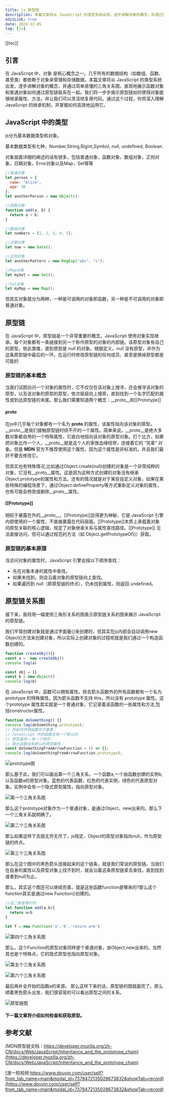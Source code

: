 ```yaml
---
title: js 原型链
description: 本篇文章将从 JavaScript 的类型系统出发，逐步讲解对象的概念，并通过简单易懂的三角关系图，直观地展示函数对象和普通对象如何通过原型链联系在一起。我们将一步步揭示原型链如何使得对象能够继承属性、方法，并让我们可以灵活地复用代码。通过这个过程，你将深入理解 JavaScript 的继承机制，并掌握如何高效地运用它。
editLink: true
date: 2024-12-05
tag: [js]
---
```

[[toc]]

## 引言

在 JavaScript 中，对象 是核心概念之一。几乎所有的数据结构（如数组、函数、甚至类）都依赖于对象来管理和存储数据。本篇文章将从 JavaScript 的类型系统出发，逐步讲解对象的概念，并通过简单易懂的三角关系图，直观地展示函数对象和普通对象如何通过原型链联系在一起。我们将一步步揭示原型链如何使得对象能够继承属性、方法，并让我们可以灵活地复用代码。通过这个过程，你将深入理解 JavaScript 的继承机制，并掌握如何高效地运用它。

## JavaScript 中的类型

js分为基本数据类型和对象。

基本数据类型有七种，Number,String,Bigint,Symbol, null, undefined, Boolean.

对象层面详细的阐述的话有很多，包括普通对象，函数对象，数组对象，正则对象，日期对象，Error对象以及Map，Set等等

```js
//普通对象
let person = {
  name: "Alice",
  age: 30
}; 
let anotherPerson = new Object();

//函数对象
function add(a, b) {
  return a + b;
}

//数组对象
let numbers = [1, 2, 3, 4, 5];

//日期对象
let now = new Date();

//正则对象
let anotherPattern = new RegExp("abc", "i");

//Map对象
let mySet = new Set();

//Set对象
let myMap = new Map();
```

但其实对象就分为两种，一种是可调用的对象即函数，另一种是不可调用的对象即普通对象。

## 原型链

在 JavaScript 中，原型链是一个非常重要的概念。JavaScript 使用对象实现继承。每个对象都有一条链接到另一个称作原型的对象的内部链。该原型对象有自己的原型，依此类推，直到原型是 null 的对象。根据定义，null 没有原型，并作为这条原型链中最后的一环。在运行时修改原型链的任何成员、甚至是换掉原型都是可能的

### 原型链的基本概念

当我们试图访问一个对象的属性时，它不仅仅在该对象上搜寻，还会搜寻该对象的原型，以及该对象的原型的原型，依次层层向上搜索，直到找到一个名字匹配的属性或到达原型链的末尾。那么我们需要知道两个概念：__proto__和[[Prototype]]

#### __proto__

在js中几乎每个对象都有一个名为 __proto__ 的属性，该属性指向该对象的原型。__proto__是我们接触原型链时绕不开的一个属性。简单来说，__proto__是绝大多数对象都自带的一个特殊属性，它直白地指向该对象的原型对象。打个比方，如果把对象比作一个人，__proto__就是这个人的家族血缘纽带，连接着它的 “先辈” 对象。但是 **MDN** 官方不推荐使用这个属性，因为这个属性是非标准的，并且我们最好不要去修改它。

但其实也有特殊情况,比如通过Object.create(null)创建的对象是一个非常纯粹的对象，它没有__proto__属性。这是因为这种方式创建的对象没有继承Object.prototype的属性和方法。还有的情况就是对于某些自定义对象，如果在某些特殊的编程场景下，通过Object.defineProperty等方式重新定义对象的属性，也有可能会修改或删除__proto__属性。

#### [[Prototype]]

相较于暴露在外的__proto__，[[Prototype]]显得更为神秘，它是 JavaScript 引擎内部使用的一个属性，不直接暴露在代码层面。[[Prototype]]本质上承载着对象间原型关联的核心逻辑，规定了对象继承关系与属性查找路径。[[Prototype]] 无法直接访问，但可以通过规范的方法（如 Object.getPrototypeOf()）获取。

### 原型链的基本原理

当访问对象的属性时，JavaScript 引擎会按以下顺序查找：

* 先在对象本身的属性中查找。
* 如果未找到，则会沿着对象的原型链向上查找。
* 如果遍历到 null（即原型链的终点），仍未找到属性，则返回 undefined。

## 原型链关系图

接下来，我将用一幅使用三角形关系的图表示原型链关系的图来展示 JavaScript 的原型链。

我们平常创建对象就是通过字面量{}来创建的，但其实在js内部会自动调用new Object()方法来创建对象，所以实际上创建对象的过程呢就是我们通过一个构造函数创建的。

```js
function createObj(){}
const a =  new createObj()
console.log(a)

const obj = {}
const b = new Object()
console.log(b)
```

在 JavaScript 中，函数可以拥有属性。除去箭头函数外的所有函数都有一个名为 prototype 的特殊属性。因为箭头函数不支持 this，所以没有 prototype 属性。这个prototype 属性其实就是一个普通对象，它记录着该函数的一些属性和方法,包括constructor属性。

```js
function doSomething() {}
console.log(doSomething.prototype);
// 你如何声明函数并不重要；
// JavaScript 中的函数总有一个默认的
// 原型属性——有一个例外：
// 箭头函数没有默认的原型属性：
const doSomethingFromArrowFunction = () => {};
console.log(doSomethingFromArrowFunction.prototype);
```

![prototype图](./1.png)

那么基于此，我们可以画出第一个三角关系，一个函数a,一个由函数创建的实例b,以及函数a的原型对象。蓝色的代表函数，红色的代表实例，绿色的代表原型对象。实例中会有一个隐式原型属性，指向原型对象。

![第一个三角关系图](./2.png)

那么这个prototype对象作为一个普通对象，是通过Object，new出来的。那么下一个三角关系就明确了。

![第二个三角关系图](./3.png)

那么如果这样下去就无穷无尽了，js规定，Object的原型对象指向null，作为原型链的终点。

![第三个三角关系图](./4.png)

那么在这个图中的黑色箭头连接起来的这个链条，就是我们常说的原型链。当我们在自身的属性以及原型对象上找不到时，就会沿着这条原型链拿去查找，直到找到或者到null为止。

那么，其实这个图还可以继续完善。就是这些函数function是哪来的?那么这个function其实是通过new Function()创建的。

```js
//这二者是等价的
let function add(a,b){
  return a+b
}

let f = new Function('a','b','return a+b')

```

![第四个三角关系图](./5.png)

那么，这个Function的原型对象同样是个普通对象，由Object,new出来的。当然其也是个特殊点，它的隐式原型也指向原型对象。

![第五个三角关系图](./6.png)

![第六个三角关系图](./7.png)

最后再补全开始的函数a的来源。
那么这样下来的话，原型链的图就画完了。那么顺着黑色箭头出发，我们很容易的可以看出原型之间的关系。

![原型链图](./8.png)

#### 下一篇文章将介绍如何检查和获取原型。

## 参考文献

[MDN原型链文档：https://developer.mozilla.org/zh-CN/docs/Web/JavaScript/Inheritance_and_the_prototype_chain](https://developer.mozilla.org/zh-CN/docs/Web/JavaScript/Inheritance_and_the_prototype_chain)

[渡一短视频:https://www.douyin.com/user/self?from_tab_name=main&modal_id=7378472135028673832&showTab=record](https://www.douyin.com/user/self?from_tab_name=main&modal_id=7378472135028673832&showTab=record)